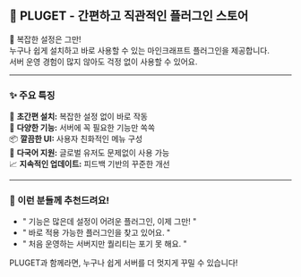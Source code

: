 ## **🔌 PLUGET - 간편하고 직관적인 플러그인 스토어**

🎯 복잡한 설정은 그만!  
누구나 쉽게 설치하고 바로 사용할 수 있는 마인크래프트 플러그인을 제공합니다.  
서버 운영 경험이 많지 않아도 걱정 없이 사용할 수 있어요.
  
---
  
### **✨ 주요 특징**
🔧 **초간편 설치:** 복잡한 설정 없이 바로 작동  
🧩 **다양한 기능:** 서버에 꼭 필요한 기능만 쏙쏙  
📦 **깔끔한 UI:** 사용자 친화적인 메뉴 구성  
💬 **다국어 지원:** 글로벌 유저도 문제없이 사용 가능  
📈 **지속적인 업데이트:** 피드백 기반의 꾸준한 개선
  
---
  
### **📢 이런 분들께 추천드려요!**
  
* " 기능은 많은데 설정이 어려운 플러그인, 이제 그만! "  
* " 바로 적용 가능한 플러그인을 찾고 있어요. "  
* " 처음 운영하는 서버지만 퀄리티는 포기 못 해요. "  
  
PLUGET과 함께라면, 누구나 쉽게 서버를 더 멋지게 꾸밀 수 있습니다!

